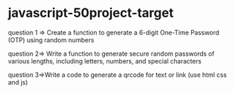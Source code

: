 # javascript-50project-target
question 1 => Create a function to generate a 6-digit One-Time Password (OTP) using random numbers

question 2=> Write a function to generate secure random passwords of various lengths, including letters, numbers, and special characters

question 3=>Write a code to generate a qrcode for text or link (use html css and js)

